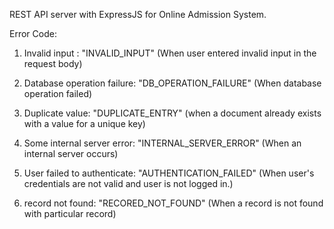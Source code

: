 REST API server with ExpressJS for Online Admission System.

Error Code:

1) Invalid input : "INVALID_INPUT" (When user entered invalid input in the request body)

2) Database operation failure: "DB_OPERATION_FAILURE" (When database operation failed)

3) Duplicate value: "DUPLICATE_ENTRY" (when a document already exists with a value for a unique key)

4) Some internal server error: "INTERNAL_SERVER_ERROR" (When an internal server occurs)

5) User failed to authenticate: "AUTHENTICATION_FAILED" (When user's credentials are not valid and user is not logged in.)

6) record not found: "RECORED_NOT_FOUND"   (When a record is not found with particular record)